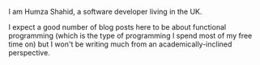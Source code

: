 I am Humza Shahid, a software developer living in the UK.

I expect a good number of blog posts here to be about functional programming (which is the type of programming I spend most of my free time on) but I won't be writing much from an academically-inclined perspective.
